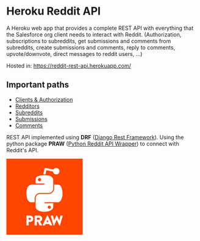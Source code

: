 # Heroku Reddit API

A Heroku web app that provides a complete REST API with everything that the Salesforce org client needs to interact with Reddit.
(Authorization, subscriptions to subreddits, get submissions and comments from subreddits, create submissions and comments, reply to comments, upvote/downvote, direct messages to reddit users, ...)

Hosted in: https://reddit-rest-api.herokuapp.com/

## Important paths

* [Clients & Authorization](/clients)
* [Redditors](/redditors)
* [Subreddits](/subreddits)
* [Submissions](/submissions)
* [Comments](/comments)

REST API implemented using __DRF__ ([Django Rest Framework](https://www.django-rest-framework.org/)).
Using the python package __PRAW__ ([Python Reddit API Wrapper](https://github.com/praw-dev/praw)) to connect with Reddit's API.

![PRAW](praw.png)